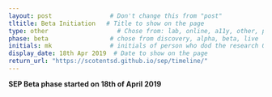 ```yaml
---
layout: post                # Don't change this from "post"
tltitle: Beta Initiation   # Title to show on the page
type: other                   # Chose from: lab, online, a11y, other, partner
phase: beta                 # chose from discovery, alpha, beta, live
initials: mk                # initials of person who dod the research OR who uploaded it to this site
display_date: 18th Apr 2019  # Date to show on the page
return_url: "https://scotentsd.github.io/sep/timeline/"         
---
```


**SEP Beta phase started on 18th of April 2019**

<!--more-->
